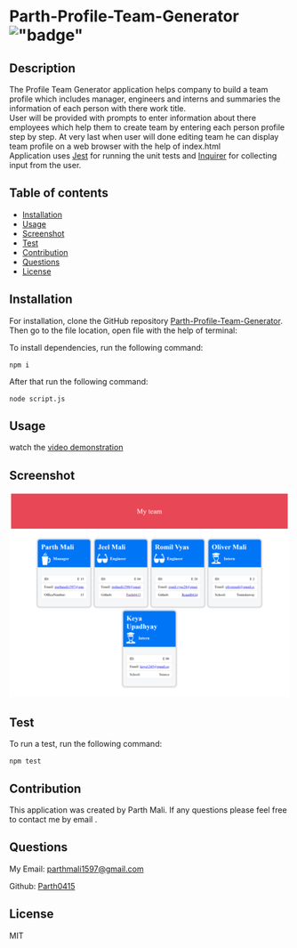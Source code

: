 # Parth-Profile-Team-Generator !["badge"](https://img.shields.io/badge/license-MIT-green)

## Description

The Profile Team Generator application helps company to build a team profile which includes manager, engineers and interns and summaries the information of each person with there work title.<br />
User will be provided with prompts to enter information about there employees which help them to create team by entering each person profile step by step. At very last when user will done editing team he can display team profile on a web browser with the help of index.html <br />
Application uses [Jest](https://www.npmjs.com/package/jest) for running the unit tests and [Inquirer](https://www.npmjs.com/package/inquirer/v/8.2.4) for collecting input from the user.

## Table of contents

- [Installation](#installation)
- [Usage](#usage)
- [Screenshot](#screenshot)
- [Test](#test)
- [Contribution](#contribution)
- [Questions](#questions)
- [License](#license)

## Installation

For installation, clone the GitHub repository [Parth-Profile-Team-Generator](https://github.com/Parth0415/Parth-Profile-Team-Generator.git).
Then go to the file location, open file with the help of terminal:

To install dependencies, run the following command:
```
npm i
```

After that run the following command:
```
node script.js
```

## Usage

watch the [video demonstration](https://drive.google.com/file/d/1AWw4CWU4POLc4u1SBw21Gqmrc4wYieR6/view)

## Screenshot

![Challenge 10](./dist/images/Parth-Team-Profile-Generator.png?raw=true "Challenge 10")

## Test

To run a test, run the following command:

```
npm test
```

## Contribution

This application was created by Parth Mali. If any questions please feel free to contact me by email .

## Questions

My Email:
[parthmali1597@gmail.com](mailto:parthmali1597@gmail.com)

Github:
[Parth0415](https://github.com/Parth0415)

## License

MIT
